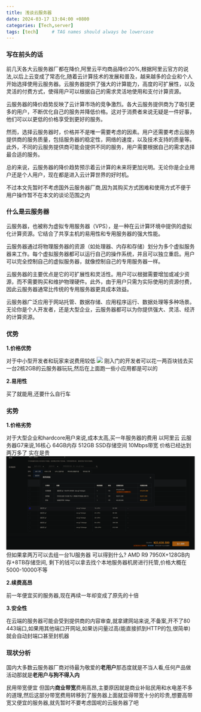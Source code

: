 ```yaml
---
title: 浅谈云服务器
date: 2024-03-17 13:04:00 +0800
categories: [Tech,server]
tags: [tech]     # TAG names should always be lowercase
---
```

### 写在前头的话

前几天各大云服务器厂都在降价,阿里云平均商品降价20%,根据阿里云官方的说法,以后上云变成了常态化,随着云计算技术的发展和普及，越来越多的企业和个人开始选择使用云服务器。云服务器提供了强大的计算能力，高度的可扩展性，以及灵活的付费方式，使得用户可以根据自己的需求灵活地使用和支付计算资源。

云服务器的降价趋势反映了云计算市场的竞争激烈。各大云服务提供商为了吸引更多的用户，不断优化自己的服务并降低价格。这对于消费者来说无疑是一件好事，他们可以以更低的价格享受到更好的服务。

然而，选择云服务器时，价格并不是唯一需要考虑的因素。用户还需要考虑云服务提供商的服务质量，包括服务器的稳定性，网络的速度，以及技术支持的质量等。此外，不同的云服务提供商可能会提供不同的服务，用户需要根据自己的需求选择最合适的服务。

总的来说，云服务器的降价趋势预示着云计算的未来将更加光明。无论你是企业用户还是个人用户，现在都是进入云计算世界的好时机。

不过本文先暂时不考虑国外云服务器厂商,因为其购买方式困难和使用方式不便于用户操作暂不在本文的谈论范围之内
### 什么是云服务器

云服务器，也被称为虚拟专用服务器（VPS），是一种在云计算环境中提供的虚拟化计算资源。它结合了共享主机的易用性和专用服务器的强大性能。

云服务器通过将物理服务器的资源（如处理器、内存和存储）划分为多个虚拟服务器来工作。每个虚拟服务器都可以运行自己的操作系统，并且可以独立重启。用户可以完全控制自己的虚拟服务器，就像控制自己的专用服务器一样。

云服务器的主要优点是它的可扩展性和灵活性。用户可以根据需要增加或减少资源，而不需要购买和维护物理硬件。此外，由于用户只需为实际使用的资源付费，因此云服务器通常比传统的专用服务器更具成本效益。

云服务器广泛应用于网站托管、数据存储、应用程序运行、数据处理等多种场景。无论你是个人开发者，还是大型企业，云服务器都可以为你提供强大、灵活、经济的计算资源。

### 优势

**1.价格优势**

对于中小型开发者和玩家来说费用较低
![](https://pic2.zhimg.com/v2-1648f8e843c132cdad97df5de2ddd219_b.webp?consumer=ZHI_MENG)
刚入门的开发者可以花一两百块钱去买一台2核2GB的云服务器玩玩,然后在上面跑一些小应用都是可以的

**2.易用性**

买了就能用,还要什么自行车
### 劣势

**1.价格劣势**

对于大型企业和hardcore用户来说,成本太高,买一年服务器的费用
以阿里云 云服务器G7来说,16核心 64GB内存 512GB SSD存储空间 10Mbps带宽 价格已经达到两万多了 实在是贵 
![alt text](image.png)
但如果拿两万可以去组一台1U服务器 可以得到什么? AMD R9 7950X+128GB内存+8TB存储空间, 剩下的钱可以拿去找个本地服务器机房进行托管,价格大概在5000-10000不等

**2.续费高昂**

前一年便宜买的服务器,现在再续一年却变成了原先的十倍

**3.安全性**

在云端的服务器可能会受到提供商的内容审查,就拿建网站来说,不备案,开不了80 443端口,如果用其他端口开网站,如果访问量过高(能直接抓到HTTP的包,很简单)就会自动封端口甚至封机器
### 现状分析
国内大多数云服务器厂商对待最为敬爱的**老用户**那态度就是不当人看,任何产品做活动那就是**老用户与狗不得入内**

民用带宽便宜 但国内**商业带宽**费用高昂,主要原因就是商业补贴民用和水电差不多的道理,然后这部分带宽费用转移到了服务器上面就显得带宽十分的珍贵,想要高带宽又便宜的服务器,就先暂时不要考虑国呢的云服务器了吧

